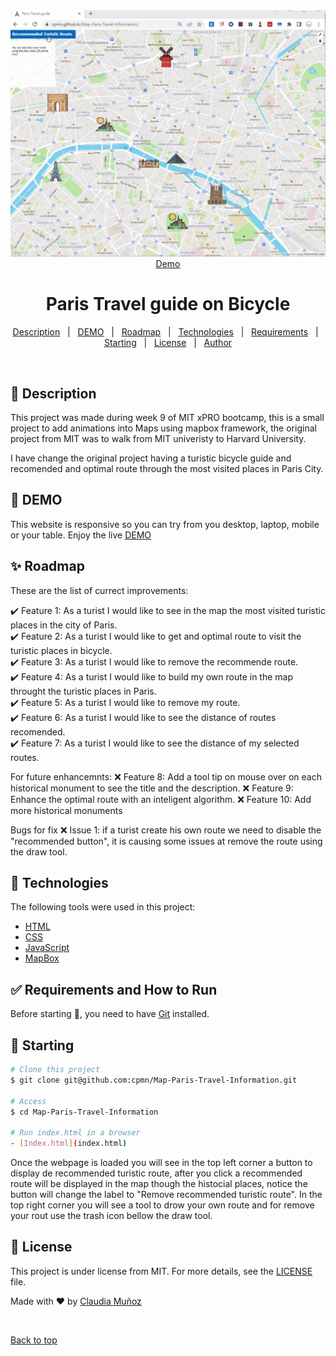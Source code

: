 <div align="center" id="top"> 
  <img src="./images/ParisTravelGuide.gif" alt="Paris Travel Guide" />
  <a href="https://cpmn.github.io/Map-Paris-Travel-Information/">Demo</a>
</div>

<h1 align="center">Paris Travel guide on Bicycle</h1>

<p align="center">
  <a href="#dart-about">Description</a> &#xa0; | &#xa0; 
  <a href="#dart-about">DEMO</a> &#xa0; | &#xa0; 
  <a href="#sparkles-features">Roadmap</a> &#xa0; | &#xa0;
  <a href="#rocket-technologies">Technologies</a> &#xa0; | &#xa0;
  <a href="#white_check_mark-requirements">Requirements</a> &#xa0; | &#xa0;
  <a href="#checkered_flag-starting">Starting</a> &#xa0; | &#xa0;
  <a href="#memo-license">License</a> &#xa0; | &#xa0;
  <a href="https://github.com/cpmn" target="_blank">Author</a>
</p>

<br>

## :dart: Description ##

This project was made during week 9 of MIT xPRO bootcamp, this is a small project to add animations into Maps using  mapbox framework, the original project from MIT was to walk from MIT univeristy to Harvard University.

I have change the original project having a turistic bicycle guide and recomended and optimal route through the most visited places in Paris City. 

## :dart: DEMO ##

This website is responsive so you can try from you desktop, laptop, mobile or your table.
Enjoy the live [DEMO](https://cpmn.github.io/Map-Paris-Travel-Information/)

## :sparkles: Roadmap ##

These are the list of currect improvements:

:heavy_check_mark: Feature 1: As a turist I would like to see in the map the most visited turistic places in the city of Paris.\
:heavy_check_mark: Feature 2: As a turist I would like to get and optimal route to visit the turistic places in bicycle.\
:heavy_check_mark: Feature 3: As a turist I would like to remove the recommende route.\
:heavy_check_mark: Feature 4: As a turist I would like to build my own route in the map throught the turistic places in Paris.\
:heavy_check_mark: Feature 5: As a turist I would like to remove my route.\
:heavy_check_mark: Feature 6: As a turist I would like to see the distance of routes recomended.\
:heavy_check_mark: Feature 7: As a turist I would like to see the distance of my selected routes.

For future enhancemnts:
:x: Feature 8: Add a tool tip on mouse over on each historical monument to see the title and the description.
:x: Feature 9: Enhance the optimal route with an inteligent algorithm.
:x: Feature 10: Add more historical monuments

Bugs for fix
:x: Issue 1: if a turist create his own route we need to disable the "recommended button", it is causing some issues at remove the route using the draw tool.

## :rocket: Technologies ##

The following tools were used in this project:

- [HTML](https://www.w3schools.com/html/)
- [CSS](https://www.w3schools.com/css/)
- [JavaScript](https://www.w3schools.com/js/)
- [MapBox](https://docs.mapbox.com/)

## :white_check_mark: Requirements and How to Run ##

Before starting :checkered_flag:, you need to have [Git](https://git-scm.com) installed.

## :checkered_flag: Starting ##

```bash
# Clone this project
$ git clone git@github.com:cpmn/Map-Paris-Travel-Information.git

# Access
$ cd Map-Paris-Travel-Information

# Run index.html in a browser
- [Index.html](index.html)
```
Once the webpage is loaded you will see in the top left corner a button to display de recommended turistic route, after you click a recommended route will be displayed in the map though the histocial places, notice the button will change the label to "Remove recommended turistic route". 
In the top right corner you will see a tool to drow your own route and for remove your rout use the trash icon bellow the draw tool.

## :memo: License ##

This project is under license from MIT. For more details, see the [LICENSE](LICENSE) file.


Made with :heart: by <a href="https://github.com/cpmn" target="_blank">Claudia Muñoz</a>

&#xa0;

<a href="#top">Back to top</a>